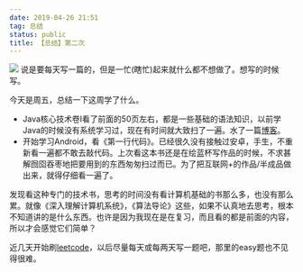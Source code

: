 ```yaml
---
date: 2019-04-26 21:51
tag: 总结
status: public
title: 【总结】第二次
---
```


![](~/miku.jpeg)
说是要每天写一篇的，但是一忙(瞎忙)起来就什么都不想做了。想写的时候写。

今天是周五，总结一下这周学了什么。
- Java核心技术卷Ⅰ看了前面的50页左右，都是一些基础的语法知识，以前学Java的时候没有系统学习过，现在有时间就大致扫了一遍。水了一篇[博客](https://cuncinc.github.io/blog/2019/04/25/Java-%E5%9F%BA%E7%A1%80-%E5%AD%97%E7%AC%A6%E4%B8%B2.html)。
- 开始学习Android，看《第一行代码》。已经很久没有接触过安卓，手生，不重新看一遍都不敢去敲代码。上次看这本书还是在绘蓝杯写作品的时候，不求甚解囫囵吞枣地把要用到的东西匆匆扫过而已。为了把互联网+的作品/半成品做出来，就得仔细看一遍了。

发现看这种专门的技术书，思考的时间没有看计算机基础的书那么多，也没有那么累。就像《深入理解计算机系统》，《算法导论》这些，如果不认真地去思考，根本不知道讲的是什么东西。也许是因为我现在是在复习，而且看的都是前面的内容，所以才会感觉它们简单？

近几天开始刷[leetcode](https://leetcode.com/chunson/)，以后尽量每天或每两天写一题吧，那里的easy题也不见得很难。